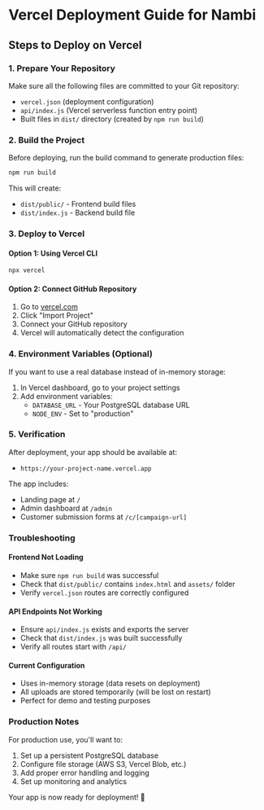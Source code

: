 # Vercel Deployment Guide for Nambi

## Steps to Deploy on Vercel

### 1. Prepare Your Repository
Make sure all the following files are committed to your Git repository:
- `vercel.json` (deployment configuration)
- `api/index.js` (Vercel serverless function entry point)
- Built files in `dist/` directory (created by `npm run build`)

### 2. Build the Project
Before deploying, run the build command to generate production files:
```bash
npm run build
```

This will create:
- `dist/public/` - Frontend build files
- `dist/index.js` - Backend build file

### 3. Deploy to Vercel

#### Option 1: Using Vercel CLI
```bash
npx vercel
```

#### Option 2: Connect GitHub Repository
1. Go to [vercel.com](https://vercel.com)
2. Click "Import Project"
3. Connect your GitHub repository
4. Vercel will automatically detect the configuration

### 4. Environment Variables (Optional)
If you want to use a real database instead of in-memory storage:
1. In Vercel dashboard, go to your project settings
2. Add environment variables:
   - `DATABASE_URL` - Your PostgreSQL database URL
   - `NODE_ENV` - Set to "production"

### 5. Verification
After deployment, your app should be available at:
- `https://your-project-name.vercel.app`

The app includes:
- Landing page at `/`
- Admin dashboard at `/admin`
- Customer submission forms at `/c/[campaign-url]`

### Troubleshooting

#### Frontend Not Loading
- Make sure `npm run build` was successful
- Check that `dist/public/` contains `index.html` and `assets/` folder
- Verify `vercel.json` routes are correctly configured

#### API Endpoints Not Working
- Ensure `api/index.js` exists and exports the server
- Check that `dist/index.js` was built successfully
- Verify all routes start with `/api/`

#### Current Configuration
- Uses in-memory storage (data resets on deployment)
- All uploads are stored temporarily (will be lost on restart)
- Perfect for demo and testing purposes

### Production Notes
For production use, you'll want to:
1. Set up a persistent PostgreSQL database
2. Configure file storage (AWS S3, Vercel Blob, etc.)
3. Add proper error handling and logging
4. Set up monitoring and analytics

Your app is now ready for deployment! 🚀